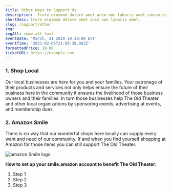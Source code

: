 ```yaml
---
title: Other Ways to Support Us
description:  Irure eiusmod dolore amet anim non laboris amet consectetur quis laboris consectetur. Ad dolore et pariatur ad sit ex officia ipsum proident adipisicing pariatur culpa duis. Irure nulla excepteur nulla dolore quis reprehenderit elit aliqua dolor voluptate anim do elit cupidatat.
shortDesc: Irure eiusmod dolore amet anim non laboris amet.
slug: /support/other
img: 
imgAlt: some alt text
eventDate: 'March, 21 2020 19:30:00 EST'
eventTime: '2021-02-05T21:09:38.963Z'
formattedPrice: 19.00
ticketURL: https://example.com
---
```




### 1.  Shop Local 
Our local businesses are here for you and your families.  Your patronage of their products and services not only helps ensure the future of their business here in the community it ensures the livelihood of those business owners and their families.  In turn those businesses help The Old Theater and other local organizations by sponsoring events, advertising at events, and membership dues.

### 2. Amazon Smile  
There is no way that our wonderful shops here locally can supply every want and need of our community.   If and when you find yourself shopping at Amazon for those items you can still support The Old Theater.  

![amazon Smile logo](https://old-theater-pics.netlify.app/img/amazon-smile-sm.jpg)

**How to set up your smile.amazon account to benefit The Old Theater:**  
1. Step 1  
2. Step 2  
3. Step 3  

